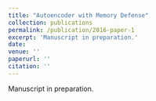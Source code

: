 ```yaml
---
title: "Autoencoder with Memory Defense"
collection: publications
permalink: /publication/2016-paper-1
excerpt: 'Manuscript in preparation.'
date: 
venue: ''
paperurl: ''
citation: ''
---
```


Manuscript in preparation.